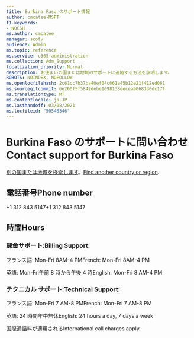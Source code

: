 ```yaml
---
title: Burkina Faso のサポート情報
author: cmcatee-MSFT
f1.keywords:
- NOCSH
ms.author: cmcatee
manager: scotv
audience: Admin
ms.topic: reference
ms.service: o365-administration
ms.collection: Adm_Support
localization_priority: Normal
description: お住まいの国または地域のサポートに連絡する方法を説明します。
ROBOTS: NOINDEX, NOFOLLOW
ms.openlocfilehash: 2c61cc7b37ba40ef04c061a45b12e21f412ed061
ms.sourcegitcommit: 6e260f5f5842debe1098138eecea9068330dc17f
ms.translationtype: MT
ms.contentlocale: ja-JP
ms.lasthandoff: 03/08/2021
ms.locfileid: "50548346"
---
```

# <a name="contact-support-for-burkina-faso"></a><span data-ttu-id="a69bf-103">Burkina Faso のサポートに問い合わせ</span><span class="sxs-lookup"><span data-stu-id="a69bf-103">Contact support for Burkina Faso</span></span>

<span data-ttu-id="a69bf-104">[別の国または地域を検索します](../contact-support-for-business-products.md)。</span><span class="sxs-lookup"><span data-stu-id="a69bf-104">[Find another country or region](../contact-support-for-business-products.md).</span></span>

## <a name="phone-number"></a><span data-ttu-id="a69bf-105">電話番号</span><span class="sxs-lookup"><span data-stu-id="a69bf-105">Phone number</span></span>
<span data-ttu-id="a69bf-106">+1 312 843 5147</span><span class="sxs-lookup"><span data-stu-id="a69bf-106">+1 312 843 5147</span></span>

## <a name="hours"></a><span data-ttu-id="a69bf-107">時間</span><span class="sxs-lookup"><span data-stu-id="a69bf-107">Hours</span></span>
### <a name="billing-support"></a><span data-ttu-id="a69bf-108">課金サポート:</span><span class="sxs-lookup"><span data-stu-id="a69bf-108">Billing Support:</span></span>

<span data-ttu-id="a69bf-109">フランス語: Mon-Fri 8AM-4 PM</span><span class="sxs-lookup"><span data-stu-id="a69bf-109">French: Mon-Fri 8AM-4 PM</span></span>

<span data-ttu-id="a69bf-110">英語: Mon-Fri午前 8 時から午後 4 時</span><span class="sxs-lookup"><span data-stu-id="a69bf-110">English: Mon-Fri 8 AM-4 PM</span></span>

### <a name="technical-support"></a><span data-ttu-id="a69bf-111">テクニカル サポート:</span><span class="sxs-lookup"><span data-stu-id="a69bf-111">Technical Support:</span></span>

<span data-ttu-id="a69bf-112">フランス語: Mon-Fri 7 AM-8 PM</span><span class="sxs-lookup"><span data-stu-id="a69bf-112">French: Mon-Fri 7 AM-8 PM</span></span>

<span data-ttu-id="a69bf-113">英語: 24 時間年中無休</span><span class="sxs-lookup"><span data-stu-id="a69bf-113">English: 24 hours a day, 7 days a week</span></span>

<span data-ttu-id="a69bf-114">国際通話料が適用される</span><span class="sxs-lookup"><span data-stu-id="a69bf-114">International call charges apply</span></span>
